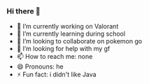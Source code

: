 ### Hi there 👋

- 🔭 I’m currently working on Valorant
- 🌱 I’m currently learning during school
- 👯 I’m looking to collaborate on pokemon go
- 🤔 I’m looking for help with my gf
- 📫 How to reach me: none
- 😄 Pronouns: he
- ⚡ Fun fact: i didn't like Java

